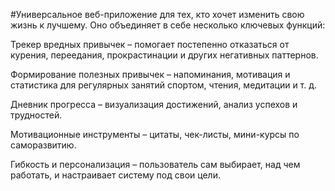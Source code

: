#Универсальное веб-приложение для тех, кто хочет изменить свою жизнь к лучшему. Оно объединяет в себе несколько ключевых функций:

Трекер вредных привычек – помогает постепенно отказаться от курения, переедания, прокрастинации и других негативных паттернов.

Формирование полезных привычек – напоминания, мотивация и статистика для регулярных занятий спортом, чтения, медитации и т. д.

Дневник прогресса – визуализация достижений, анализ успехов и трудностей.

Мотивационные инструменты – цитаты, чек-листы, мини-курсы по саморазвитию.

Гибкость и персонализация – пользователь сам выбирает, над чем работать, и настраивает систему под свои цели.
